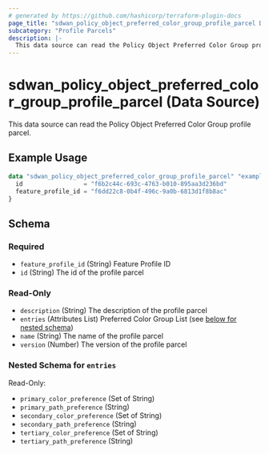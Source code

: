 ```yaml
---
# generated by https://github.com/hashicorp/terraform-plugin-docs
page_title: "sdwan_policy_object_preferred_color_group_profile_parcel Data Source - terraform-provider-sdwan"
subcategory: "Profile Parcels"
description: |-
  This data source can read the Policy Object Preferred Color Group profile parcel.
---
```


# sdwan_policy_object_preferred_color_group_profile_parcel (Data Source)

This data source can read the Policy Object Preferred Color Group profile parcel.

## Example Usage

```terraform
data "sdwan_policy_object_preferred_color_group_profile_parcel" "example" {
  id                 = "f6b2c44c-693c-4763-b010-895aa3d236bd"
  feature_profile_id = "f6dd22c8-0b4f-496c-9a0b-6813d1f8b8ac"
}
```

<!-- schema generated by tfplugindocs -->
## Schema

### Required

- `feature_profile_id` (String) Feature Profile ID
- `id` (String) The id of the profile parcel

### Read-Only

- `description` (String) The description of the profile parcel
- `entries` (Attributes List) Preferred Color Group List (see [below for nested schema](#nestedatt--entries))
- `name` (String) The name of the profile parcel
- `version` (Number) The version of the profile parcel

<a id="nestedatt--entries"></a>
### Nested Schema for `entries`

Read-Only:

- `primary_color_preference` (Set of String)
- `primary_path_preference` (String)
- `secondary_color_preference` (Set of String)
- `secondary_path_preference` (String)
- `tertiary_color_preference` (Set of String)
- `tertiary_path_preference` (String)
